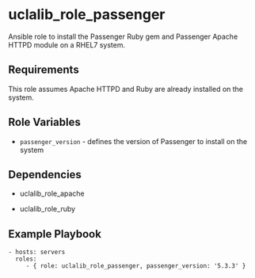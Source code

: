uclalib_role_passenger
=========

Ansible role to install the Passenger Ruby gem and Passenger Apache HTTPD module on a RHEL7 system.

Requirements
------------

This role assumes Apache HTTPD and Ruby are already installed on the system.

Role Variables
--------------

* `passenger_version` - defines the version of Passenger to install on the system

Dependencies
------------

* uclalib_role_apache

* uclalib_role_ruby

Example Playbook
----------------

    - hosts: servers
      roles:
         - { role: uclalib_role_passenger, passenger_version: '5.3.3' }
